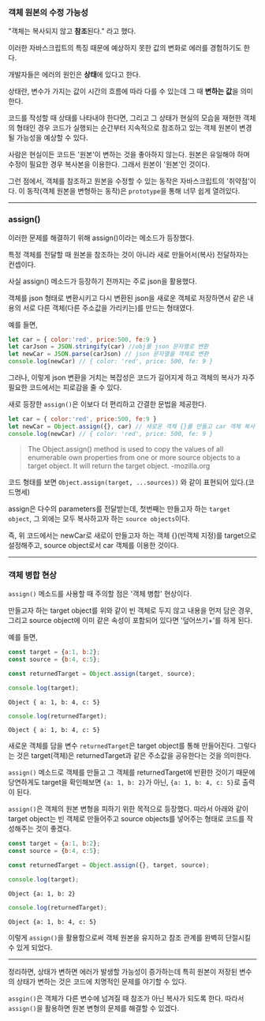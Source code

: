 ### 객체 원본의 수정 가능성
"객체는 복사되지 않고 **참조**된다." 라고 했다.

이러한 자바스크립트의 특징 때문에 예상하지 못한 값의 변화로 에러를 경험하기도 한다.

개발자들은 에러의 원인은 **상태**에 있다고 한다.

상태란, 변수가 가지는 값이 시간의 흐름에 따라 다를 수 있는데 그 때 **변하는 값**을 의미한다.

코드를 작성할 때 상태를 나타내야 한다면, 그리고 그 상태가 현실의 모습을 재현한 객체의 형태인 경우 코드가 실행되는 순간부터 지속적으로 참조하고 있는 객체 원본이 변경될 가능성을 예상할 수 있다.

사람은 현실이든 코드든 '원본'이 변하는 것을 좋아하지 않는다. 원본은 유일해야 하며 수정이 필요한 경우 복사본을 이용한다. 그래서 원본이 '원본'인 것이다.

그런 점에서, 객체를 참조하고 원본을 수정할 수 있는 동작은 자바스크립트의 '취약점'이다.
이 동작(객체 원본을 변형하는 동작)은 ```prototype```을 통해 너무 쉽게 열려있다.

---
### assign()
이러한 문제를 해결하기 위해 assign()이라는 메소드가 등장했다.

특정 객체를 전달할 때 원본을 참조하는 것이 아니라 새로 만들어서(복사) 전달하자는 컨셉이다.

사실 assign() 메소드가 등장하기 전까지는 주로 json을 활용했다.

객체를 json 형태로 변환시키고 다시 변환된 json을 새로운 객체로 저장하면서 같은 내용의 서로 다른 객체(다른 주소값을 가리키는)를 만드는 형태였다.

예를 들면,
```javascript
let car = { color:'red', price:500, fe:9 } 
let carJson = JSON.stringify(car) //obj를 json 문자열로 변환 
let newCar = JSON.parse(carJson) // json 문자열을 객체로 변환 
console.log(newCar) // { color: 'red', price: 500, fe: 9 }

```
그러나, 이렇게 json 변환을 거치는 복잡성은 코드가 길어지게 하고 객체의 복사가 자주 필요한 코드에서는 피로감을 줄 수 있다.

새로 등장한 ```assign()```은 이보다 더 편리하고 간결한 문법을 제공한다.

```javascript
let car = { color:'red', price:500, fe:9 } 
let newCar = Object.assign({}, car) // 새로운 객체 {}를 만들고 car 객체 복사 
console.log(newCar) // { color: 'red', price: 500, fe: 9 }
```

> The Object.assign() method is used to copy the values of all enumerable own properties 
from one or more source objects to a target object. It will return the target object.
-mozilla.org


코드 형태를 보면 ```Object.assign(target, ...sources))``` 와 같이 표현되어 있다.(코드명세)

assign은 다수의 parameters를 전달받는데, 첫번째는 만들고자 하는 ```target object```, 그 외에는 모두 복사하고자 하는 ```source objects```이다.

즉, 위 코드에서는 newCar로 새로이 만들고자 하는 객체 {}(빈객체 지정)를 target으로 설정해주고, source object로서 car 객체를 이용한 것이다.

---
### 객체 병합 현상
```assign()``` 메소드를 사용할 때 주의할 점은 '객체 병합' 현상이다.

만들고자 하는 target object를 위와 같이 빈 객체로 두지 않고 내용을 먼저 담은 경우,
그리고 source object에 이미 같은 속성이 포함되어 있다면 '덮어쓰기+'를 하게 된다.

예를 들면,
```javascript
const target = {a:1, b:2};
const source = {b:4, c:5};

const returnedTarget = Object.assign(target, source);

console.log(target);
```
```
Object { a: 1, b: 4, c: 5}
```
```javascript
console.log(returnedTarget);
```
```
Object { a: 1, b: 4, c: 5}
```

새로운 객체를 담을 변수 ```returnedTarget```은 target object를 통해 만들어진다.
그렇다는 것은 target(객체)은 returnedTarget과 같은 주소값을 공유한다는 것을 의미한다.

```assign()``` 메소드로 객체를 만들고 그 객체를 returnedTarget에 반환한 것이기 때문에 당연하게도 target을 확인해보면 ```{a: 1, b: 2}```가 아닌, ```{a: 1, b: 4, c: 5}```로 출력이 된다.

```assign()```은 객체의 원본 변형을 피하기 위한 목적으로 등장했다. 따라서 아래와 같이 target object는 빈 객체로 만들어주고 source objects를 넣어주는 형태로 코드를 작성해주는 것이 좋겠다.

```javascript
const target = {a:1, b:2};
const source = {b:4, c:5};

const returnedTarget = Object.assign({}, target, source);

console.log(target);
```
```
Object {a: 1, b: 2}
```
```javascript
console.log(returnedTarget);
```
```
Object {a: 1, b: 4, c: 5}
```

이렇게 ```assign()```을 활용함으로써 객체 원본을 유지하고 참조 관계를 완벽히 단절시킬 수 있게 되었다.

---
정리하면, 상태가 변하면 에러가 발생할 가능성이 증가하는데 특히 원본이 저장된 변수의 상태가 변하는 것은 코드에 치명적인 문제를 야기할 수 있다.

```assgin()```은 객체가 다른 변수에 넘겨질 때 참조가 아닌 복사가 되도록 한다. 따라서 ```assign()```을 활용하면 원본 변형의 문제를 해결할 수 있겠다.
